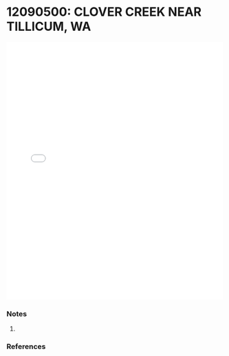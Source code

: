 # 12090500: CLOVER CREEK NEAR TILLICUM, WA

<iframe src="/distribution_estimation/_static/stations/12090500_fdc.html" width="100%" height="600" frameborder="0"></iframe>

### Notes
1. 

### References

